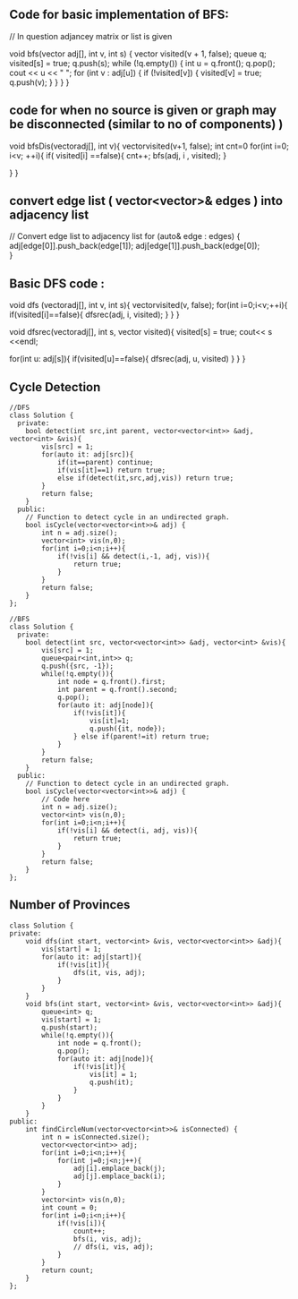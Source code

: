 ## Code for basic implementation of BFS:
// In question adjancey matrix or list is given

void bfs(vector<int> adj[], int v, int s) {
    vector<bool> visited(v + 1, false);
    queue<int> q;
    visited[s] = true;
    q.push(s);
    while (!q.empty()) {
        int u = q.front();
        q.pop();
        cout << u << " ";
        for (int v : adj[u]) {
            if (!visited[v]) {
                visited[v] = true;
                q.push(v);
            }
        }
    }
}


## code for when no source is given or graph may be disconnected (similar to no of components) )

void bfsDis(vector<int>adj[], int v){
   vector<bool>visited(v+1, false);
    int cnt=0
   for(int i=0; i<v; ++i){
   if( visited[i] ==false){
    cnt++;
   bfs(adj, i , visited);
}



}
}


## convert edge list ( vector<vector<int>>& edges ) into adjacency list
 // Convert edge list to adjacency list
    for (auto& edge : edges) {
        adj[edge[0]].push_back(edge[1]);
        adj[edge[1]].push_back(edge[0]);  
    }


## Basic DFS code :
  void dfs (vector<int>adj[], int v, int s){
   vector<bool>visited(v, false);
   for(int i=0;i<v;++i){
if(visited[i]==false){
  dfsrec(adj, i, visited);
}
}
  }

void dfsrec(vector<int>adj[], int s, vector<bool> visited){
visited[s] = true;
cout<< s <<endl;

for(int u: adj[s]){
if(visited[u]==false){
   dfsrec(adj, u, visited)
}
}
}



## Cycle Detection
```
//DFS
class Solution {
  private:
    bool detect(int src,int parent, vector<vector<int>> &adj, vector<int> &vis){
        vis[src] = 1;
        for(auto it: adj[src]){
            if(it==parent) continue;
            if(vis[it]==1) return true;
            else if(detect(it,src,adj,vis)) return true;
        }
        return false;
    }
  public:
    // Function to detect cycle in an undirected graph.
    bool isCycle(vector<vector<int>>& adj) {
        int n = adj.size();
        vector<int> vis(n,0);
        for(int i=0;i<n;i++){
            if(!vis[i] && detect(i,-1, adj, vis)){
                return true;
            }
        }
        return false;
    }
};
```

```
//BFS
class Solution {
  private:
    bool detect(int src, vector<vector<int>> &adj, vector<int> &vis){
        vis[src] = 1;
        queue<pair<int,int>> q; 
        q.push({src, -1});
        while(!q.empty()){
            int node = q.front().first;
            int parent = q.front().second;
            q.pop();
            for(auto it: adj[node]){
                if(!vis[it]){
                    vis[it]=1;
                    q.push({it, node});
                } else if(parent!=it) return true;
            }
        }
        return false;
    }
  public:
    // Function to detect cycle in an undirected graph.
    bool isCycle(vector<vector<int>>& adj) {
        // Code here
        int n = adj.size();
        vector<int> vis(n,0);
        for(int i=0;i<n;i++){
            if(!vis[i] && detect(i, adj, vis)){
                return true;
            }
        }
        return false;
    }
};
```

## Number of Provinces
```
class Solution {
private:
    void dfs(int start, vector<int> &vis, vector<vector<int>> &adj){
        vis[start] = 1;
        for(auto it: adj[start]){
            if(!vis[it]){
                dfs(it, vis, adj);
            }
        }
    }
    void bfs(int start, vector<int> &vis, vector<vector<int>> &adj){
        queue<int> q;
        vis[start] = 1;
        q.push(start);
        while(!q.empty()){
            int node = q.front();
            q.pop();
            for(auto it: adj[node]){
                if(!vis[it]){
                    vis[it] = 1;
                    q.push(it);
                }
            }
        }
    }
public:
    int findCircleNum(vector<vector<int>>& isConnected) {
        int n = isConnected.size();
        vector<vector<int>> adj;
        for(int i=0;i<n;i++){
            for(int j=0;j<n;j++){
                adj[i].emplace_back(j);
                adj[j].emplace_back(i);
            }
        }
        vector<int> vis(n,0);
        int count = 0;
        for(int i=0;i<n;i++){
            if(!vis[i]){
                count++;
                bfs(i, vis, adj);
                // dfs(i, vis, adj);
            }
        }
        return count;
    }
};
```


